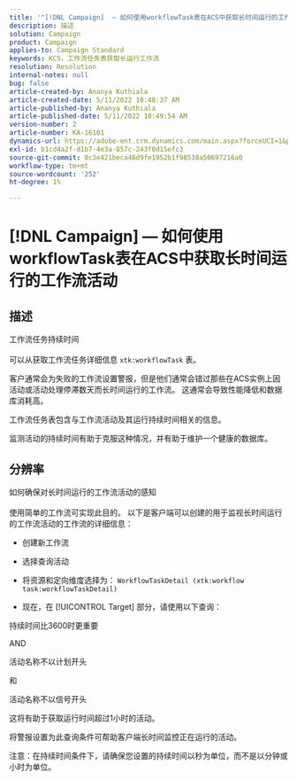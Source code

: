 ```yaml
---
title: '"[!DNL Campaign]  — 如何使用workflowTask表在ACS中获取长时间运行的工作流活动”'
description: 描述
solution: Campaign
product: Campaign
applies-to: Campaign Standard
keywords: KCS，工作流任务表获取长运行工作流
resolution: Resolution
internal-notes: null
bug: false
article-created-by: Ananya Kuthiala
article-created-date: 5/11/2022 10:48:37 AM
article-published-by: Ananya Kuthiala
article-published-date: 5/11/2022 10:49:54 AM
version-number: 2
article-number: KA-16101
dynamics-url: https://adobe-ent.crm.dynamics.com/main.aspx?forceUCI=1&pagetype=entityrecord&etn=knowledgearticle&id=d72bffe3-17d1-ec11-a7b5-0022480a8e40
exl-id: b1cd4a2f-d1b7-4e3a-857c-243f8d15efc3
source-git-commit: 0c3e421beca46d9fe1952b1f98538a50697216a0
workflow-type: tm+mt
source-wordcount: '252'
ht-degree: 1%

---
```


# [!DNL Campaign]  — 如何使用workflowTask表在ACS中获取长时间运行的工作流活动

## 描述

工作流任务持续时间<br><br>
可以从获取工作流任务详细信息 `xtk:workflowTask` 表。

客户通常会为失败的工作流设置警报，但是他们通常会错过那些在ACS实例上因活动或活动处理停滞数天而长时间运行的工作流。
这通常会导致性能降低和数据库消耗高。


工作流任务表包含与工作流活动及其运行持续时间相关的信息。

监测活动的持续时间有助于克服这种情况，并有助于维护一个健康的数据库。


## 分辨率

如何确保对长时间运行的工作流活动的感知<br><br>
使用简单的工作流可实现此目的。 以下是客户端可以创建的用于监视长时间运行的工作流活动的工作流的详细信息：

- 创建新工作流

- 选择查询活动

- 将资源和定向维度选择为： `WorkflowTaskDetail (xtk:workflow task:workflowTaskDetail)`

- 现在，在 [!UICONTROL Target] 部分，请使用以下查询：

持续时间比3600时更重要

AND

活动名称不以计划开头

和

活动名称不以信号开头



这将有助于获取运行时间超过1小时的活动。

将警报设置为此查询条件可帮助客户端长时间监控正在运行的活动。

注意：在持续时间条件下，请确保您设置的持续时间以秒为单位，而不是以分钟或小时为单位。
